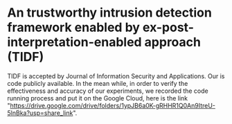 # An trustworthy intrusion detection framework enabled by ex-post-interpretation-enabled approach (TIDF)
TIDF is accepted by Journal of Information Security and Applications. Our is code publicly available.
In the mean while, in order to verify the effectiveness and accuracy of our experiments, we recorded the code running process and put it on the Google Cloud, here is the link "https://drive.google.com/drive/folders/1ypJB6a0K-gRHHR1Q0An9ItreU-5lnBka?usp=share_link".
